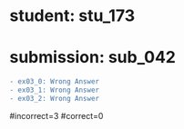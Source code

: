 # student: stu_173
# submission: sub_042

```diff
- ex03_0: Wrong Answer
- ex03_1: Wrong Answer
- ex03_2: Wrong Answer
```
#incorrect=3
#correct=0
